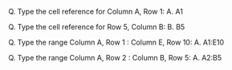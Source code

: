 Q. Type the cell reference for Column A, Row 1:
A. A1

Q. Type the cell reference for Row 5, Column B:
B. B5

Q. Type the range Column A, Row 1 : Column E, Row 10:
A. A1:E10

Q. Type the range Column A, Row 2 : Column B, Row 5:
A. A2:B5